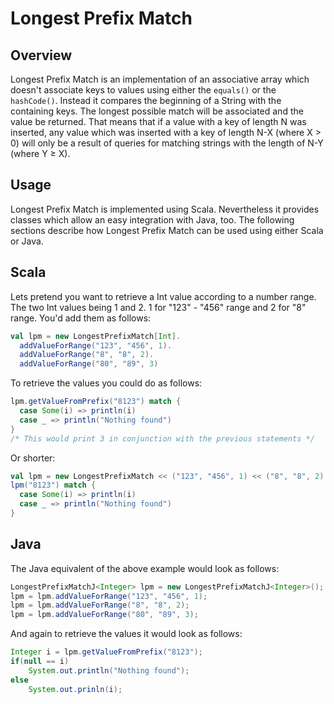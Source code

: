 Longest Prefix Match
====================

Overview
--------
Longest Prefix Match is an implementation of an associative array which
doesn't associate keys to values using either the ```equals()``` or the
```hashCode()```. Instead it compares the beginning of a String with the
containing keys. The longest possible match will be associated and the value
be returned. That means that if a value with a key of length N was inserted,
any value which was inserted with a key of length N-X (where X > 0)
will only be a result of queries for matching strings with the length of N-Y
(where Y ≥ X).

Usage
-----
Longest Prefix Match is implemented using Scala. Nevertheless it provides
classes which allow an easy integration with Java, too.
The following sections describe how Longest Prefix Match can be used using
either Scala or Java.

Scala
-----
Lets pretend you want to retrieve a Int value according to a number
range. The two Int values being 1 and 2. 1 for "123" - "456" range and 2 for
"8" range. You'd add them as follows:
```scala
val lpm = new LongestPrefixMatch[Int].
  addValueForRange("123", "456", 1).
  addValueForRange("8", "8", 2).
  addValueForRange("80", "89", 3)
```
To retrieve the values you could do as follows:
```scala
lpm.getValueFromPrefix("8123") match {
  case Some(i) => println(i)
  case _ => println("Nothing found")
}
/* This would print 3 in conjunction with the previous statements */
```
Or shorter:
```scala
val lpm = new LongestPrefixMatch << ("123", "456", 1) << ("8", "8", 2) << ("80", "89", 3)
lpm("8123") match {
  case Some(i) => println(i)
  case _ => println("Nothing found")
}
```

Java
----
The Java equivalent of the above example would look as follows:
```java
LongestPrefixMatchJ<Integer> lpm = new LongestPrefixMatchJ<Integer>();
lpm = lpm.addValueForRange("123", "456", 1);
lpm = lpm.addValueForRange("8", "8", 2);
lpm = lpm.addValueForRange("80", "89", 3);
```
And again to retrieve the values it would look as follows:
```java
Integer i = lpm.getValueFromPrefix("8123");
if(null == i)
	System.out.println("Nothing found");
else
	System.out.prinln(i);
```
